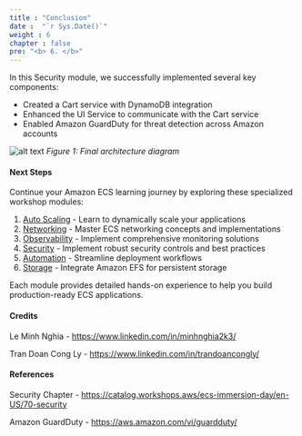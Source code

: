 ```yaml
---
title : "Conclusion"
date :  "`r Sys.Date()`" 
weight : 6
chapter : false
pre: "<b> 6. </b>"
---
```


In this Security module, we successfully implemented several key components:
- Created a Cart service with DynamoDB integration
- Enhanced the UI Service to communicate with the Cart service
- Enabled Amazon GuardDuty for threat detection across Amazon accounts

![alt text](/images/6-conclusion/image.png)
*Figure 1: Final architecture diagram*

#### Next Steps

Continue your Amazon ECS learning journey by exploring these specialized workshop modules:

1. [Auto Scaling](https://aws-fcj-ecs-workshop.github.io/Amazon-ECS-Immersion-Day/auto-scaling/) - Learn to dynamically scale your applications
2. [Networking](https://aws-fcj-ecs-workshop.github.io/Amazon-ECS-Immersion-Day/networking/) - Master ECS networking concepts and implementations
3. [Observability](https://aws-fcj-ecs-workshop.github.io/Amazon-ECS-Immersion-Day/observability/) - Implement comprehensive monitoring solutions
4. [Security](https://aws-fcj-ecs-workshop.github.io/Amazon-ECS-Immersion-Day/security/) - Implement robust security controls and best practices
5. [Automation](https://aws-fcj-ecs-workshop.github.io/Amazon-ECS-Immersion-Day/automation/) - Streamline deployment workflows
6. [Storage](https://aws-fcj-ecs-workshop.github.io/Amazon-ECS-Immersion-Day/storage) - Integrate Amazon EFS for persistent storage

Each module provides detailed hands-on experience to help you build production-ready ECS applications.

#### Credits

Le Minh Nghia - https://www.linkedin.com/in/minhnghia2k3/

Tran Doan Cong Ly - https://www.linkedin.com/in/trandoancongly/

#### References

Security Chapter - https://catalog.workshops.aws/ecs-immersion-day/en-US/70-security

Amazon GuardDuty - https://aws.amazon.com/vi/guardduty/